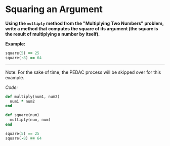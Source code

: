 # Squaring an Argument

**Using the `multiply` method from the "Multiplying Two Numbers" problem, write a method that computes the square of its argument (the square is the result of multiplying a number by itself).**

**Example:**

```ruby
square(5) == 25
square(-8) == 64
```

---

Note: For the sake of time, the PEDAC process will be skipped over for this example.

*Code:*

```ruby
def multiply(num1, num2)
  num1 * num2
end

def square(num)
  multiply(num, num)
end

square(5) == 25
square(-8) == 64
```

